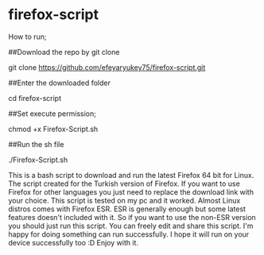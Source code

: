 # firefox-script

How to run;

##Download the repo by git clone

git clone https://github.com/efeyaryukey75/firefox-script.git

##Enter the downloaded folder

cd firefox-script

##Set execute permission;

chmod +x Firefox-Script.sh

##Run the sh file

./Firefox-Script.sh


This is a bash script to download and run the latest Firefox 64 bit for Linux.
The script created for the Turkish version of Firefox. If you want to use Firefox for other languages you just need to replace the download link with your choice.
This script is tested on my pc and it worked. Almost Linux distros comes with Firefox ESR. ESR is generally enough but some latest features doesn't included with it. So if you want to use the non-ESR version you should just run this script.
You can freely edit and share this script. I'm happy for doing something can run successfully. I hope it will run on your device successfully too :D Enjoy with it.


